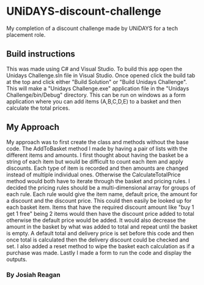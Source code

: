 # UNiDAYS-discount-challenge

My completion of a discount challenge made by UNiDAYS for a tech placement role.

## Build instructions
This was made using C# and Visual Studio. To build this app open the Unidays Challenge.sln file in Visual Studio. Once opened click the build tab at the top and click either "Build Solution" or "Build Unidays Challenge". This will make a "Unidays Challenge.exe" application file in the "Unidays Challenge/bin/Debug" directory. This can be run on windows as a form application where you can add items (A,B,C,D,E) to a basket and then calculate the total prices.

## My Approach
My approach was to first create the class and methods without the base code. The AddToBasket method I made by having a pair of lists with the different items and amounts. I first thought about having the basket be a string of each item but would be difficult to count each item and apply discounts. Each type of item is recorded and then amounts are changed instead of multiple individual ones. Otherwise the CalculateTotalPrice method would both have to iterate through the basket and pricing rules. I decided the pricing rules should be a multi-dimensional array for groups of each rule. Each rule would give the item name, default price, the amount for a discount and the discount price. This could then easily be looked up for each basket item. Items that have the required discount amount like "buy 1 get 1 free" being 2 items would then have the discount price added to total otherwise the default price would be added. It would also decrease the amount in the basket by what was added to total and repeat until the basket is empty. A default total and delivery price is set before this code and then once total is calculated then the delivery discount could be checked and set. I also added a reset method to wipe the basket each calculation as if a purchase was made. Lastly I made a form to run the code and display the outputs.

### By Josiah Reagan
